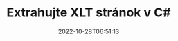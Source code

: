---
############################# Static ############################
layout: "auto-gen-merger"
date: 2022-10-28T06:51:13
draft: false
otherformats: ott pdf pps ppsx ppt pptx rtf tex vdx vsdm vsdx vssm vssx vstm vstx vsx

############################# Head ############################
head_title: "Extrahujte XLT stránok v C#"
head_description: "Rýchlo extrahujte stránky zo súboru XLT v C#. Uložte nový dokument obsahujúci vybraté strany pomocou rozhrania API na zlúčenie dokumentov."

############################# Header ############################
title: "Extrahujte XLT stránok v C#"
description: "Extrahujte XLT stránok pomocou niekoľkých riadkov kódu .NET."
bg_image: "https://cms.admin.containerize.com/templates/aspose/App_Themes/V3/images/bg/header1.png"
bg_overlay: false
button:
    enable: true
    icon: "fas fa-arrow-down"
    label: "Stiahnite si bezplatnú skúšobnú verziu"
    link: "https://downloads.groupdocs.com/merger/net"

############################# SubMenu ############################
submenu:
    enable: true

    left:
        img_alt: "GroupDocs.Merger for .NET"
        image: "https://cms.admin.containerize.com/templates/groupdocs/images/product-logos/90x90-noborder/groupdocs-merger-net.png"
        product: "GroupDocs.Merger"
        platform: ".NET"

    middle:
        button:

            # button loop
            - link: "https://apireference.groupdocs.com/merger/net"
              text: "Referencia API"

            # button loop
            - link: "https://github.com/groupdocs-merger"
              text: "Príklady kódov"

            # button loop
            - link: "https://products.groupdocs.app/merger/family"
              text: "Živé ukážky"

            # button loop
            - link: "https://purchase.groupdocs.com/pricing/merger/net"
              text: "Stanovenie cien"

    right:
        link_download: "https://downloads.groupdocs.com/merger"
        link_learn: "https://docs.groupdocs.com/merger/net"
        link_buy: "https://purchase.groupdocs.com"

############################# About ############################
about:
    enable: true
    title: "O GroupDocs.Merger for .NET API"
    content: |
        [GroupDocs.Merger for .NET](/sk/merger/net/) ponúka jednoduché riešenie na bezpečné zlúčenie a rozdelenie medzi širokou škálou formátov dokumentov vrátane PDF, Microsoft Office (Word, Excel, PowerPoint , OneNote), OpenDocument, HTML, obrázky a mnoho ďalších v aplikáciách .NET. Pridaním iba niekoľkých riadkov kódu vykonajte niekoľko operácií s dokumentom, ako je presunutie, odstránenie, otočenie, výmena, extrahovanie alebo zmena orientácie strán v dokumentoch. Rozhranie API na zlučovanie dokumentov tiež podporuje zobrazenie náhľadu stránok dokumentu ako obrázka na analýzu štruktúry dokumentu, formátovania a obsahu na stránke.
        
        GroupDocs.Merger API je správnou voľbou pre podnikové riešenia, ktoré potrebujú funkcie na extrahovanie stránok súborov. Tieto rozhrania API sú dobre podporované na všetkých hlavných operačných systémoch a platformách vrátane .NET Framework, .NET Standard, .NET Core, Mono.

############################# Steps ############################
steps:
    enable: true
    title_left: "Extrahujte XLT strán súboru v .NET"
    content_left: |
        [GroupDocs.Merger for .NET](/sk/merger/net/) uľahčuje vývojárom C# extrahovať požadované stránky zo súboru XLT a uložiť ho ako nový súbor obsahujúci vybrané stránky vykonaním niekoľkých jednoduchých krokov.
        
        * Inicializujte **ExtractOptions** s číslami strán, ktoré by sa mali objaviť vo výslednom dokumente.
        * Vytvorte novú inštanciu **Merger** a zadajte cestu zdrojového dokumentu ako parameter konštruktora.
        * Zavolajte na **ExtractPages** a odovzdajte objekt **ExtractOptions**.
        * Zavolajte na **Save** a zadajte cestu k súboru na uloženie výsledného dokumentu.

    title_right: "Požiadavky na systém"
    content_right: |
        Rozhrania API GroupDocs.Merger for .NET sú podporované na všetkých hlavných platformách a operačných systémoch. Pred spustením nižšie uvedeného kódu sa uistite, že máte vo svojom systéme nainštalované nasledujúce predpoklady.

        * Operačné systémy: Microsoft Windows, Linux, MacOS
        * Vývojové prostredia: Visual Studio, Xamarin, MonoDevelop
        * Rámce: .NET Framework, .NET Standard, .NET Core, Mono
        * Stiahnite si najnovšiu verziu GroupDocs.Merger for .NET z [NuGet](https://www.nuget.org/packages/groupdocs.merger)
         
    code: |
     {{% merger/additional-styles %}}
     {{< merger/code-merger title="Ako extrahovať stránky súboru XLT pomocou vzorového kódu C#">}}

        ```csharp    
        // Extrahujte XLT strán súboru pomocou GroupDocs.Merger API
        // Inicializujte triedu ExtractOptions s vybratými číslami strán
        ExtractOptions extractOptions = new ExtractOptions(new int[] { 2, 5 });

        // Okamžité zlúčenie so vstupným dokumentom XLT
        using (Merger merger = new Merger("input.xlt"))
          {
            // Zavolajte metódu ExtractPages a odovzdajte jej objekt ExtractOptions
            merger.ExtractPages(extractOptions);
    
            // Ak chcete uložiť výstupný dokument s extrahovanými stranami, zavolajte metódu Save
            merger.Save("output.xlt");
          }
        ```
     {{< /merger/code-merger >}}

############################# Demos ############################
demos:
    enable: true
    title: "Živé ukážky – extrahujte XLT stránok online"
    content: |
       Rozbaľte stránky súboru XLT hneď teraz na webovej lokalite [GroupDocs.Merger Live Demos](https://products.groupdocs.app/splitter/extract-pages/xlt).
       Živá ukážka má nasledujúce výhody.
        
############################# About Formats ############################
about_formats:
    enable: true

############################# More Formats ############################
more_formats:
    enable: true
    title: "Extrahujte strany z iných formátov dokumentov"
    content: |
        API na zlúčenie a rozdelenie dokumentov .NET pre formáty súborov a obrázky. Extrahujte niektoré z populárnych formátov súborov, ako je uvedené nižšie.

############################# Back to top ###############################
back_to_top:
    enable: true
---